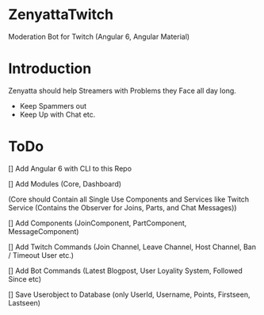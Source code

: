 # ZenyattaTwitch
Moderation Bot for Twitch (Angular 6, Angular Material)

# Introduction
Zenyatta should help Streamers with Problems they Face all day long. 
- Keep Spammers out
- Keep Up with Chat etc.

# ToDo
[] Add Angular 6 with CLI to this Repo


[] Add Modules (Core, Dashboard)


(Core should Contain all Single Use Components and Services like Twitch Service (Contains the Observer for Joins, Parts, and Chat Messages))

[] Add Components (JoinComponent, PartComponent, MessageComponent)


[]  Add Twitch Commands (Join Channel, Leave Channel, Host Channel, Ban / Timeout User etc.)


[] Add Bot Commands (Latest Blogpost, User Loyality System, Followed Since etc)


[] Save Userobject to Database (only UserId, Username, Points, Firstseen, Lastseen)

